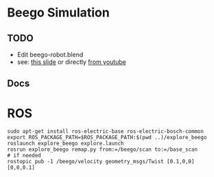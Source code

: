 Beego Simulation
================

TODO
----

  - Edit beego-robot.blend
  - see: [this slide](http://anr-proteus.github.com/slides/demo.html#slide25) or directly [from youtube](http://www.youtube.com/embed/videoseries?list=PLDC1FC34E5AC69429&hd=1&rel=0)

Docs
----

# ROS

    sudo apt-get install ros-electric-base ros-electric-bosch-common
    export ROS_PACKAGE_PATH=$ROS_PACKAGE_PATH:$(pwd ..)/explore_beego
    roslaunch explore_beego explore.launch 
    rosrun explore_beego remap.py from:=/beego/scan to:=/base_scan
    # if needed
    rostopic pub -1 /beego/velocity geometry_msgs/Twist [0.1,0,0] [0,0,0.1]

